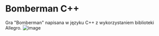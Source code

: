 # Bomberman C++
Gra "Bomberman" napisana w języku C++ z wykorzystaniem biblioteki Allegro.
![image](https://user-images.githubusercontent.com/80471402/234691025-01bbcc96-0c1d-4ede-8e73-a06c0c5c5b8d.png)
